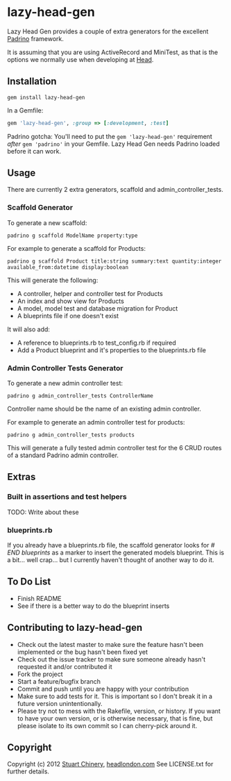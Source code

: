 # lazy-head-gen

Lazy Head Gen provides a couple of extra generators for the excellent [Padrino](https://github.com/padrino/padrino-framework) framework.

It is assuming that you are using ActiveRecord and MiniTest, as that is the options we normally use when developing at [Head](http://www.headlondon.com).

## Installation

```
gem install lazy-head-gen
```

In a Gemfile:

```ruby
gem 'lazy-head-gen', :group => [:development, :test]
```

Padrino gotcha: You'll need to put the `gem 'lazy-head-gen'` requirement *after* `gem 'padrino'` in your Gemfile.
Lazy Head Gen needs Padrino loaded before it can work.

## Usage

There are currently 2 extra generators, scaffold and admin_controller_tests.

### Scaffold Generator

To generate a new scaffold:

```
padrino g scaffold ModelName property:type
```

For example to generate a scaffold for Products:

```
padrino g scaffold Product title:string summary:text quantity:integer available_from:datetime display:boolean
```

This will generate the following:

* A controller, helper and controller test for Products
* An index and show view for Products
* A model, model test and database migration for Product
* A blueprints file if one doesn't exist

It will also add:

* A reference to blueprints.rb to test_config.rb if required
* Add a Product blueprint and it's properties to the blueprints.rb file

### Admin Controller Tests Generator

To generate a new admin controller test:

```
padrino g admin_controller_tests ControllerName
```

Controller name should be the name of an existing admin controller.

For example to generate an admin controller test for products:

```
padrino g admin_controller_tests products
```

This will generate a fully tested admin controller test for the 6 CRUD routes of a standard Padrino admin controller.

## Extras

### Built in assertions and test helpers

TODO: Write about these

### blueprints.rb

If you already have a blueprints.rb file, the scaffold generator looks for *# END blueprints* as a marker to insert the generated models blueprint. This is a bit... well crap... but I currently haven't thought of another way to do it.

## To Do List

* Finish README
* See if there is a better way to do the blueprint inserts

## Contributing to lazy-head-gen

* Check out the latest master to make sure the feature hasn't been implemented or the bug hasn't been fixed yet
* Check out the issue tracker to make sure someone already hasn't requested it and/or contributed it
* Fork the project
* Start a feature/bugfix branch
* Commit and push until you are happy with your contribution
* Make sure to add tests for it. This is important so I don't break it in a future version unintentionally.
* Please try not to mess with the Rakefile, version, or history. If you want to have your own version, or is otherwise necessary, that is fine, but please isolate to its own commit so I can cherry-pick around it.

## Copyright

Copyright (c) 2012 [Stuart Chinery](http://www.headlondon.com/who-we-are#stuart-chinery), [headlondon.com](http://www.headlondon.com)
See LICENSE.txt for further details.